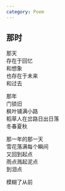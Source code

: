 ```yaml
---
category: Poem
---
```


## 那时

那天  
存在于回忆  
和想象  
也存在于未来  
和过去  


那年  
门锁旧  
枫叶铺满小路  
稻草人在岔路日出日落  
冬春夏秋  


那一年的那一天  
雪花落满每个瞬间  
又回到起点  
雨点溅起泥点  
到泪点


模糊了从前